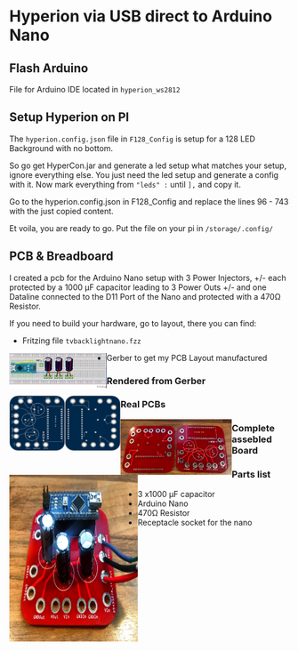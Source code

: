 # Hyperion via USB direct to Arduino Nano

## Flash Arduino
File for Arduino IDE located in `hyperion_ws2812`


## Setup Hyperion on PI
The `hyperion.config.json` file in `F128_Config` is setup for a 128 LED Background with no bottom.

So go get HyperCon.jar and generate a led setup what matches your setup, ignore everything else. You just need the led setup and generate a config with it. Now mark everything from 
`"leds" :`
until
`],`
and copy it. 

Go to the hyperion.config.json in F128_Config and replace the lines 96 - 743 with the just copied content.

Et voila, you are ready to go.
Put the file on your pi in `/storage/.config/`


## PCB & Breadboard

I created a pcb for the Arduino Nano setup with 3 Power Injectors, +/- each protected by a 1000 µF capacitor leading to 3 Power Outs +/- and one Dataline connected to the D11 Port of the Nano and protected with a 470Ω Resistor.

If you need to build your hardware, go to layout, there you can find:

 * Fritzing file `tvbacklightnano.fzz`


<img src="assets/tvbacklightnano_Steckplatine.jpg" align="left" height="63" width="175">


 * Gerber to get my PCB Layout manufactured


### Rendered from Gerber

<img src="assets/top.png" align="left" height="100" width="100"> <img src="assets/bottom.png" align="left" height="100" width="100">
 

### Real PCBs
<img src="assets/emptyboards.jpg" align="left" height="100" width="200">


### Complete assebled Board
<img src="assets/completedBoard.jpg" align="left" height="300" width="231">


### Parts list
  * 3 x1000 µF capacitor
  * Arduino Nano
  * 470Ω Resistor 
  * Receptacle socket for the nano

